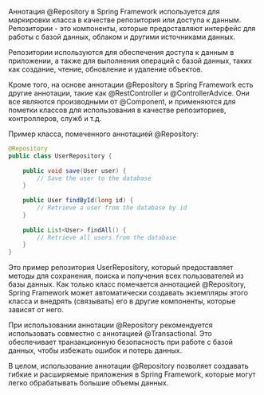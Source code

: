 Аннотация @Repository в Spring Framework используется для маркировки класса в качестве репозитория или доступа к данным. Репозитории - это компоненты, которые предоставляют интерфейс для работы с базой данных, облаком и другими источниками данных.

Репозитории используются для обеспечения доступа к данным в приложении, а также для выполнения операций с базой данных, таких как создание, чтение, обновление и удаление объектов.

Кроме того, на основе аннотации @Repository в Spring Framework есть другие аннотации, такие как @RestController и @ControllerAdvice. Они все являются производными от @Component, и применяются для пометки классов для использования в качестве репозиториев, контроллеров, служб и т.д.

Пример класса, помеченного аннотацией @Repository:

```java
@Repository
public class UserRepository {
    
    public void save(User user) {
        // Save the user to the database
    }
    
    public User findById(long id) {
        // Retrieve a user from the database by id
    }
    
    public List<User> findAll() {
        // Retrieve all users from the database
    }
}
```

Это пример репозитория UserRepository, который предоставляет методы для сохранения, поиска и получения всех пользователей из базы данных. Как только класс помечается аннотацией @Repository, Spring Framework может автоматически создавать экземпляры этого класса и внедрять (связывать) его в другие компоненты, которые зависят от него.

При использовании аннотации @Repository рекомендуется использовать совместно с аннотацией @Transactional. Это обеспечивает транзакционную безопасность при работе с базой данных, чтобы избежать ошибок и потерь данных.

В целом, использование аннотации @Repository позволяет создавать гибкие и расширяемые приложения в Spring Framework, которые могут легко обрабатывать большие объемы данных.
